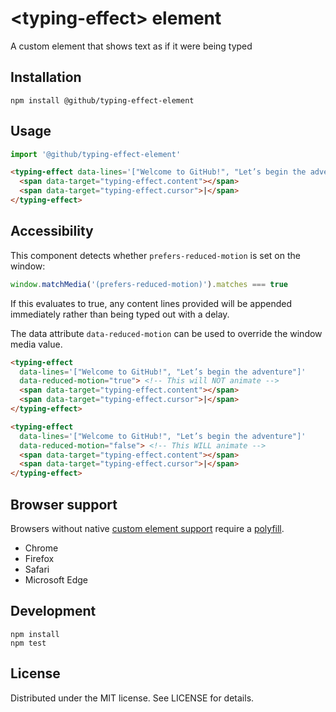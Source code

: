 # &lt;typing-effect&gt; element

A custom element that shows text as if it were being typed

## Installation

```
npm install @github/typing-effect-element
```

## Usage

```js
import '@github/typing-effect-element'
```

```html
<typing-effect data-lines='["Welcome to GitHub!", "Let’s begin the adventure"]'>
  <span data-target="typing-effect.content"></span>
  <span data-target="typing-effect.cursor">|</span>
</typing-effect>
```

## Accessibility

This component detects whether `prefers-reduced-motion` is set on the window:

```js
window.matchMedia('(prefers-reduced-motion)').matches === true
```

If this evaluates to true, any content lines provided will be appended immediately rather than being typed out with a delay.

The data attribute `data-reduced-motion` can be used to override the window media value.

```html
<typing-effect
  data-lines='["Welcome to GitHub!", "Let’s begin the adventure"]'
  data-reduced-motion="true"> <!-- This will NOT animate -->
  <span data-target="typing-effect.content"></span>
  <span data-target="typing-effect.cursor">|</span>
</typing-effect>

<typing-effect
  data-lines='["Welcome to GitHub!", "Let’s begin the adventure"]'
  data-reduced-motion="false"> <!-- This WILL animate -->
  <span data-target="typing-effect.content"></span>
  <span data-target="typing-effect.cursor">|</span>
</typing-effect>
```

## Browser support

Browsers without native [custom element support][support] require a [polyfill][].

- Chrome
- Firefox
- Safari
- Microsoft Edge

[support]: https://caniuse.com/#feat=custom-elementsv1
[polyfill]: https://github.com/webcomponents/custom-elements

## Development

```
npm install
npm test
```

## License

Distributed under the MIT license. See LICENSE for details.

